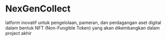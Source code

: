 # NexGenCollect
latform inovatif untuk pengelolaan, pameran, dan perdagangan aset digital dalam bentuk NFT (Non-Fungible Token) yang akan dikembangkan dalam project akhir
